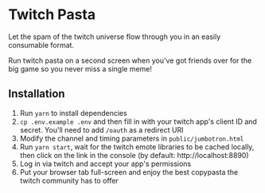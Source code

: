 # Twitch Pasta

Let the spam of the twitch universe flow through you in an easily consumable format.

Run twitch pasta on a second screen when you've got friends over for the big game so you never miss a single meme!

## Installation

1. Run `yarn` to install dependencies
2. `cp .env.example .env` and then fill in with your twitch app's client ID and secret. You'll need to add `/oauth` as a redirect URI
3. Modify the channel and timing parameters in `public/jumbotron.html`
4. Run `yarn start`, wait for the twitch emote libraries to be cached locally, then click on the link in the console (by default: http://localhost:8890)
5. Log in via twitch and accept your app's permissions
6. Put your browser tab full-screen and enjoy the best copypasta the twitch community has to offer

